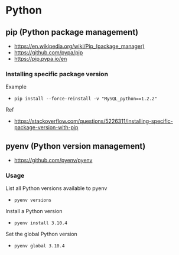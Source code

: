 # Python

## pip (Python package management)
- https://en.wikipedia.org/wiki/Pip_(package_manager)
- https://github.com/pypa/pip
- https://pip.pypa.io/en

### Installing specific package version
Example
- `pip install --force-reinstall -v "MySQL_python==1.2.2"`

Ref
- https://stackoverflow.com/questions/5226311/installing-specific-package-version-with-pip


## pyenv (Python version management)
- https://github.com/pyenv/pyenv

### Usage
List all Python versions available to pyenv
- `pyenv versions`

Install a Python version
- `pyenv install 3.10.4`

Set the global Python version
- `pyenv global 3.10.4`
